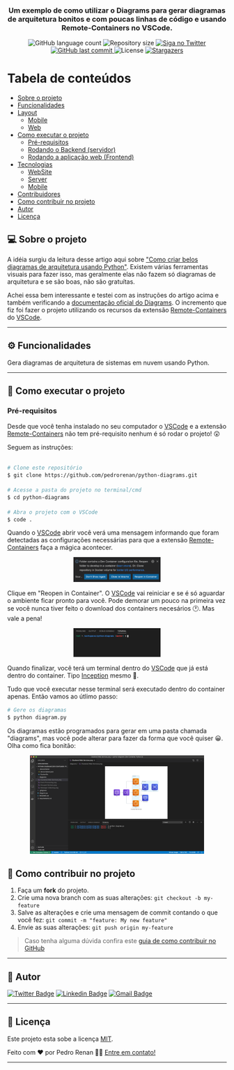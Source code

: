 <h3 align="center">
    Um exemplo de como utilizar o Diagrams para gerar diagramas de arquitetura bonitos e com poucas linhas de código e usando Remote-Containers no VSCode.
</h3>

<p align="center">
  <img alt="GitHub language count" src="https://img.shields.io/github/languages/count/pedrorenan/python-diagrams">

  <img alt="Repository size" src="https://img.shields.io/github/repo-size/pedrorenan/python-diagrams">

  <a href="https://www.twitter.com/pedrorenan/">
    <img alt="Siga no Twitter" src="https://img.shields.io/twitter/url?url=https://github.com/pedrorenan/python-diagrams">
  </a>
  
  <a href="https://github.com/tgmarinho/README-ecoleta/commits/master">
    <img alt="GitHub last commit" src="https://img.shields.io/github/last-commit/pedrorenan/python-diagrams">
  </a>
    
   <img alt="License" src="https://img.shields.io/badge/license-MIT-brightgreen">
   <a href="https://github.com/pedrorenan/python-diagrams/stargazers">
    <img alt="Stargazers" src="https://img.shields.io/github/stars/pedrorenan/python-diagrams?style=social">
  </a>
  
</p>


Tabela de conteúdos
=================
<!--ts-->
   * [Sobre o projeto](#-sobre-o-projeto)
   * [Funcionalidades](#-funcionalidades)
   * [Layout](#-layout)
     * [Mobile](#mobile)
     * [Web](#web)
   * [Como executar o projeto](#-como-executar-o-projeto)
     * [Pré-requisitos](#pré-requisitos)
     * [Rodando o Backend (servidor)](#user-content--rodando-o-backend-servidor)
     * [Rodando a aplicação web (Frontend)](#user-content--rodando-a-aplicação-web-frontend)
   * [Tecnologias](#-tecnologias)
     * [WebSite](#user-content-website--react----typescript)
     * [Server](#user-content-server--nodejs----typescript)
     * [Mobile](#user-content-mobile--react-native----typescript)
   * [Contribuidores](#-contribuidores)
   * [Como contribuir no projeto](#-como-contribuir-no-projeto)
   * [Autor](#-autor)
   * [Licença](#user-content--licença)
<!--te-->


## 💻 Sobre o projeto

A idéia surgiu da leitura desse artigo aqui sobre ["Como criar belos diagramas de arquitetura  usando Python"](https://towardsdatascience.com/create-beautiful-architecture-diagrams-with-python-7792a1485f97). Existem várias ferramentas visuais para fazer isso, mas geralmente elas não fazem só diagramas de arquitetura e se são boas, não são gratuítas.

Achei essa bem interessante e testei com as instruções do artigo acima e também verificando a [documentação oficial do Diagrams](https://diagrams.mingrammer.com/docs/getting-started/installation). O incremento que fiz foi fazer o projeto utilizando os recursos da extensão [Remote-Containers](https://marketplace.visualstudio.com/items?itemName=ms-vscode-remote.remote-containers) do [VSCode](https://code.visualstudio.com/download).

---

## ⚙️ Funcionalidades

Gera diagramas de arquitetura de sistemas em nuvem usando Python.
  
---


## 🚀 Como executar o projeto


### Pré-requisitos

Desde que você tenha instalado no seu computador o [VSCode](https://code.visualstudio.com/download) e a extensão [Remote-Containers](https://marketplace.visualstudio.com/items?itemName=ms-vscode-remote.remote-containers)  não tem pré-requisito nenhum é só rodar o projeto! 😲

Seguem as instruções:

```bash

# Clone este repositório
$ git clone https://github.com/pedrorenan/python-diagrams.git

# Acesse a pasta do projeto no terminal/cmd
$ cd python-diagrams

# Abra o projeto com o VSCode
$ code .
```
Quando o  [VSCode](https://code.visualstudio.com/download)  abrir você verá uma mensagem informando que foram detectadas as configurações necessárias para que a extensão  [Remote-Containers](https://marketplace.visualstudio.com/items?itemName=ms-vscode-remote.remote-containers)  faça a mágica acontecer.

<p align="center">
  <img alt="Remote Containers Dialog" title="Remote Containers Dialog" src="./assets/python-diagrams-remote-containers-dialog.png" width="200px">
</p>

Clique em "Reopen in Container". O [VSCode](https://code.visualstudio.com/download) vai reiniciar e se é só aguardar o ambiente ficar pronto para você. Pode demorar um pouco na primeira vez se você nunca tiver feito o download dos containers necesários 🕐. Mas vale a pena!

<p align="center">
  <img alt="Terminal inside Container" title="Terminal inside Container" src="./assets/python-diagrams-terminal-inside-vscode.png" width="200px">
</p>

Quando finalizar, você terá um terminal dentro do [VSCode](https://code.visualstudio.com/download) que já está dentro do container. Tipo [Inception](https://www.imdb.com/title/tt1375666/) mesmo 🍿. 

Tudo que você executar nesse terminal será executado dentro do container apenas. Então vamos ao útlimo passo:

```bash
# Gere os diagramas
$ python diagram.py
```
 
 Os diagramas estão programados para gerar em uma pasta chamada "diagrams", mas você pode alterar para fazer da forma que você quiser  😀. Olha como fica bonitão:

<p align="center">
  <img alt="Running the project" title="Running the project" src="./assets/python-diagrams-running.png" width="400px">
</p>



## 💪 Como contribuir no projeto

1. Faça um **fork** do projeto.
2. Crie uma nova branch com as suas alterações: `git checkout -b my-feature`
3. Salve as alterações e crie uma mensagem de commit contando o que você fez: `git commit -m "feature: My new feature"`
4. Envie as suas alterações: `git push origin my-feature`
> Caso tenha alguma dúvida confira este [guia de como contribuir no GitHub](./CONTRIBUTING.md)

---

## 🦸 Autor



[![Twitter Badge](https://img.shields.io/badge/-@pedrorenan-1ca0f1?style=flat-square&labelColor=1ca0f1&logo=twitter&logoColor=white&link=https://twitter.com/pedrorenan)](https://twitter.com/pedrorenan) [![Linkedin Badge](https://img.shields.io/badge/-Pedro%20Renan-blue?style=flat-square&logo=Linkedin&logoColor=white&link=https://www.linkedin.com/in/opedrorenan/)](https://www.linkedin.com/in/opedrorenan/) 
[![Gmail Badge](https://img.shields.io/badge/-pedrorenan@gmail.com-c14438?style=flat-square&logo=Gmail&logoColor=white&link=mailto:pedrorenan@gmail.com)](mailto:pedrorenan@gmail.com)

---

## 📝 Licença

Este projeto esta sobe a licença [MIT](./LICENSE).

Feito com ❤️ por Pedro Renan 👋🏽 [Entre em contato!](https://www.linkedin.com/in/opedrorenan/)

---